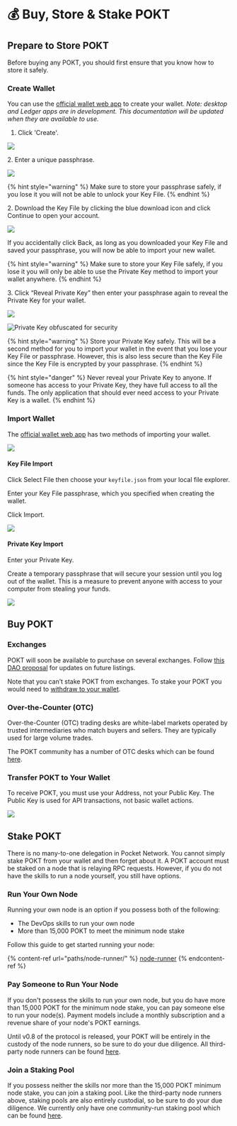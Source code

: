 # 💰 Buy, Store & Stake POKT

## Prepare to Store POKT

Before buying any POKT, you should first ensure that you know how to store it safely.

### Create Wallet

You can use the [official wallet web app](https://wallet.pokt.network) to create your wallet. _Note: desktop and Ledger apps are in development. This documentation will be updated when they are available to use._

1. Click 'Create'.

![](.gitbook/assets/ClickCreate.png)

2\. Enter a unique passphrase.&#x20;

![](.gitbook/assets/CreatePassword.png)

{% hint style="warning" %}
Make sure to store your passphrase safely, if you lose it you will not be able to unlock your Key File.
{% endhint %}

2\. Download the Key File by clicking the blue download icon and click Continue to open your account.&#x20;

![](.gitbook/assets/CreateSaveKeyFile.png)

If you accidentally click Back, as long as you downloaded your Key File and saved your passphrase, you will now be able to import your new wallet.

{% hint style="warning" %}
Make sure to store your Key File safely, if you lose it you will only be able to use the Private Key method to import your wallet anywhere.
{% endhint %}

3\. Click “Reveal Private Key” then enter your passphrase again to reveal the Private Key for your wallet.&#x20;

![](.gitbook/assets/ClickRevealKey.png)

![Private Key obfuscated for security](.gitbook/assets/CreateRevealPrivateKey.png)

{% hint style="warning" %}
Store your Private Key safely. This will be a second method for you to import your wallet in the event that you lose your Key File or passphrase. However, this is also less secure than the Key File since the Key File is encrypted by your passphrase.
{% endhint %}

{% hint style="danger" %}
Never reveal your Private Key to anyone. If someone has access to your Private Key, they have full access to all the funds. The only application that should ever need access to your Private Key is a wallet.
{% endhint %}

### Import Wallet

The [official wallet web app](https://wallet.pokt.network) has two methods of importing your wallet.

![](.gitbook/assets/ClickImport.png)

#### Key File Import

Click Select File then choose your `keyfile.json` from your local file explorer.&#x20;

Enter your Key File passphrase, which you specified when creating the wallet.

Click Import.

![](.gitbook/assets/ImportKeyFile.png)

#### Private Key Import

Enter your Private Key.

Create a temporary passphrase that will secure your session until you log out of the wallet. This is a measure to prevent anyone with access to your computer from stealing your funds.

![](.gitbook/assets/ImportPrivateKey.png)

## Buy POKT

### Exchanges

POKT will soon be available to purchase on several exchanges. Follow [this DAO proposal](https://forum.pokt.network/t/pep-4-pokt-listing/496) for updates on future listings.

Note that you can’t stake POKT from exchanges. To stake your POKT you would need to [withdraw to your wallet](buy-store-and-stake-pokt.md#transfer-pokt-to-your-wallet).

### Over-the-Counter (OTC)

Over-the-Counter (OTC) trading desks are white-label markets operated by trusted intermediaries who match buyers and sellers. They are typically used for large volume trades.

The POKT community has a number of OTC desks which can be found [here](https://forum.pokt.network/t/secondary-markets-for-pokt/629).

### Transfer POKT to Your Wallet

To receive POKT, you must use your Address, not your Public Key. The Public Key is used for API transactions, not basic wallet actions.

![](.gitbook/assets/Transfer.png)

## Stake POKT

There is no many-to-one delegation in Pocket Network. You cannot simply stake POKT from your wallet and then forget about it. A POKT account must be staked on a node that is relaying RPC requests. However, if you do not have the skills to run a node yourself, you still have options.

### Run Your Own Node

Running your own node is an option if you possess both of the following:

* The DevOps skills to run your own node
* More than 15,000 POKT to meet the minimum node stake

Follow this guide to get started running your node:

{% content-ref url="paths/node-runner/" %}
[node-runner](paths/node-runner/)
{% endcontent-ref %}

### Pay Someone to Run Your Node

If you don't possess the skills to run your own node, but you do have more than 15,000 POKT for the minimum node stake, you can pay someone else to run your node(s). Payment models include a monthly subscription and a revenue share of your node's POKT earnings.

Until v0.8 of the protocol is released, your POKT will be entirely in the custody of the node runners, so be sure to do your due diligence. All third-party node runners can be found [here](https://forum.pokt.network/t/recommended-node-hosting-services/366).

### Join a Staking Pool

If you possess neither the skills nor more than the 15,000 POKT minimum node stake, you can join a staking pool. Like the third-party node runners above, staking pools are also entirely custodial, so be sure to do your due diligence. We currently only have one community-run staking pool which can be found [here](https://discord.gg/UctbC9Tyms).
